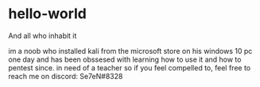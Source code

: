 # hello-world

And all who inhabit it

im a noob who installed kali from the microsoft store on his windows 10 pc one day and has been obssesed with learning how to use it and how to pentest since. in need of a teacher so if you feel compelled to, feel free to reach me on discord: Se7eN#8328
